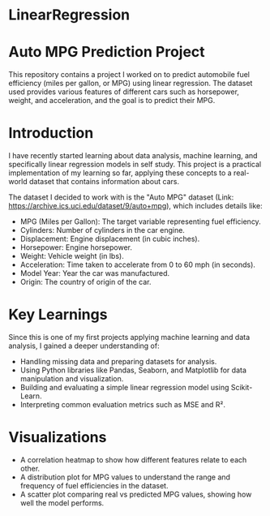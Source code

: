 # LinearRegression

# Auto MPG Prediction Project
This repository contains a project I worked on to predict automobile fuel efficiency (miles per gallon, or MPG) using linear regression. The dataset used provides various features of different cars such as horsepower, weight, and acceleration, and the goal is to predict their MPG.

# Introduction
I have recently started learning about data analysis, machine learning, and specifically linear regression models in self study. This project is a practical implementation of my learning so far, applying these concepts to a real-world dataset that contains information about cars.

The dataset I decided to work with is the "Auto MPG" dataset (Link: https://archive.ics.uci.edu/dataset/9/auto+mpg), which includes details like:

- MPG (Miles per Gallon): The target variable representing fuel efficiency.
- Cylinders: Number of cylinders in the car engine.
- Displacement: Engine displacement (in cubic inches).
- Horsepower: Engine horsepower.
- Weight: Vehicle weight (in lbs).
- Acceleration: Time taken to accelerate from 0 to 60 mph (in seconds).
- Model Year: Year the car was manufactured.
- Origin: The country of origin of the car.

# Key Learnings
Since this is one of my first projects applying machine learning and data analysis, I gained a deeper understanding of:

- Handling missing data and preparing datasets for analysis.
- Using Python libraries like Pandas, Seaborn, and Matplotlib for data manipulation and visualization.
- Building and evaluating a simple linear regression model using Scikit-Learn.
- Interpreting common evaluation metrics such as MSE and R².

# Visualizations
- A correlation heatmap to show how different features relate to each other.
- A distribution plot for MPG values to understand the range and frequency of fuel efficiencies in the dataset.
- A scatter plot comparing real vs predicted MPG values, showing how well the model performs.



